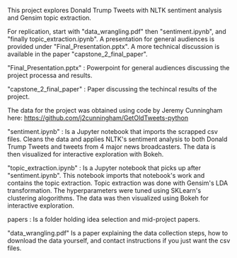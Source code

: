 This project explores Donald Trump Tweets with NLTK sentiment analysis and Gensim topic extraction. 

For replication, start with "data_wrangling.pdf" then "sentiment.ipynb", and "finally topic_extraction.ipynb". A presentation for general audiences is provided under "Final_Presentation.pptx". A more technical discussion is available in the paper "capstone_2_final_paper".  

"Final_Presentation.pptx" : Powerpoint for general audiences discussing the project processa and results.

"capstone_2_final_paper" : Paper discussing the techincal results of the project.

The data for the project was obtained using code by Jeremy Cunningham here:
https://github.com/j2cunningham/GetOldTweets-python

"sentiment.ipynb" :  Is a Jupyter notebook that imports the scrapped csv files. Cleans the data and applies NLTK's sentiment      analysis to both Donald Trump Tweets and tweets from 4 major news broadcasters. The data is then visualized for interactive exploration with Bokeh. 

"topic_extraction.ipynb" : Is a Jupyter notebook that picks up after "sentiment.ipynb". This notebook imports that notebook's work and contains the topic extraction. Topic extraction was done with Gensim's LDA transformation. The hyperparameters were tuned using SKLearn's clustering alogorithms. The data was then visualized using Bokeh for interactive exploration. 

papers : Is a folder holding idea selection and mid-project papers.

"data_wrangling.pdf" Is a paper explaining the data collection steps, how to download the data yourself, and contact instructions if you just want the csv files. 
